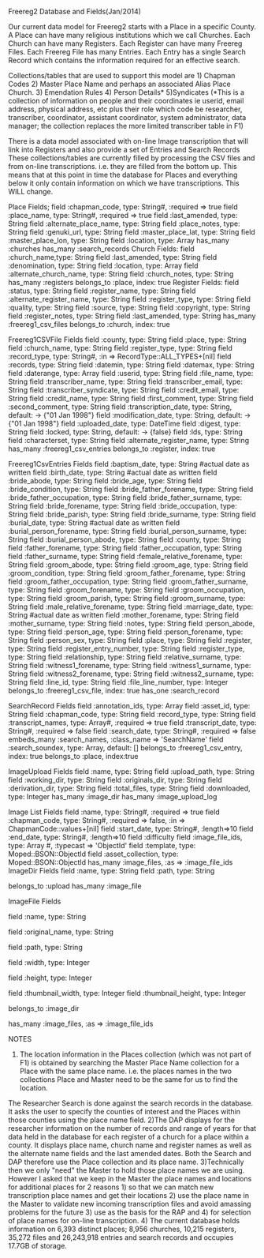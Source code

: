 Freereg2 Database and Fields(Jan/2014)

Our current data model for Freereg2 starts with a Place in a specific County. A Place can have many religious institutions which we call Churches. Each Church can have many Registers.  Each Register can have many Freereg Files.  Each Freereg File has many Entries. Each Entry has a single Search Record which contains the information required for an effective search. 

Collections/tables that are used to support this model are 1) Chapman Codes 2) Master Place Name and perhaps an associated Alias Place Church. 3) Emendation Rules 4) Person Details* 5)Syndicates 
(*This is a collection of information on people and their coordinates ie userid, email address, physical address, etc plus their role which code be researcher, transcriber, coordinator, assistant coordinator, system administrator, data manager; the collection replaces the more limited transcriber table in F1)

There is a data model associated with on-line Image transcription that will link into Registers and also provide a set of Entries and Search Records
These collections/tables are currently filled by processing the CSV files and from on-line transcriptions. i.e. they are filled from the bottom up. This means that at this point in time the database for Places and everything below it only contain information on which we have transcriptions. This WILL change.

Place Fields;
field :chapman_code, type: String#, :required => true
field :place_name, type: String#, :required => true
field :last_amended, type: String
field :alternate_place_name, type: String
field :place_notes, type: String
field :genuki_url, type: String
field :master_place_lat, type: String
field :master_place_lon, type: String
field :location, type: Array
has_many :churches
has_many :search_records
Church Fields:
field :church_name,type: String
field :last_amended, type: String
field :denomination, type: String
field :location, type: Array
field :alternate_church_name, type: String
field :church_notes, type: String
has_many :registers
belongs_to :place, index: true
Register Fields:
field :status, type: String
field :register_name, type: String
field :alternate_register_name, type: String
field :register_type, type: String
field :quality, type: String
field :source, type: String
field :copyright, type: String
field :register_notes, type: String
field :last_amended, type: String
has_many :freereg1_csv_files
belongs_to :church, index: true

Freereg1CSVFile Fields
field :county, type: String
  field :place, type: String
  field :church_name, type: String
  field :register_type, type: String
  field :record_type, type: String#, :in => RecordType::ALL_TYPES+[nil]
  field :records, type: String
  field :datemin, type: String
  field :datemax, type: String
  field :daterange, type: Array
  field :userid, type: String
  field :file_name, type: String
  field :transcriber_name, type: String
  field :transcriber_email, type: String
  field :transcriber_syndicate, type: String
  field :credit_email, type: String
  field :credit_name, type: String
  field :first_comment, type: String
  field :second_comment, type: String
  field :transcription_date, type: String, default: -> {"01 Jan 1998"}
  field :modification_date, type: String, default: -> {"01 Jan 1998"}
  field :uploaded_date, type: DateTime
  field :digest, type: String
  field :locked, type: String, default: -> {false}
  field :lds, type: String
  field :characterset, type: String
  field :alternate_register_name, type: String
has_many :freereg1_csv_entries
belongs_to :register, index: true

Freereg1CsvEntries Fields
field :baptism_date, type: String #actual date as written
  field :birth_date, type: String #actual date as written
  field :bride_abode, type: String
  field :bride_age, type: String
  field :bride_condition, type: String
  field :bride_father_forename, type: String
  field :bride_father_occupation, type: String
  field :bride_father_surname, type: String
  field :bride_forename, type: String
  field :bride_occupation, type: String
  field :bride_parish, type: String
  field :bride_surname, type: String
  field :burial_date, type: String #actual date as written
  field :burial_person_forename, type: String
  field :burial_person_surname, type: String
  field :burial_person_abode, type: String
  field :county, type: String
  field :father_forename, type: String
  field :father_occupation, type: String
  field :father_surname, type: String
  field :female_relative_forename, type: String
  field :groom_abode, type: String
  field :groom_age, type: String
  field :groom_condition, type: String
  field :groom_father_forename, type: String
  field :groom_father_occupation, type: String
  field :groom_father_surname, type: String
  field :groom_forename, type: String
  field :groom_occupation, type: String
  field :groom_parish, type: String
  field :groom_surname, type: String
  field :male_relative_forename, type: String
  field :marriage_date, type: String #actual date as written
  field :mother_forename, type: String
  field :mother_surname, type: String
  field :notes, type: String
  field :person_abode, type: String
  field :person_age, type: String
  field :person_forename, type: String
  field :person_sex, type: String
  field :place, type: String
  field :register, type: String
  field :register_entry_number, type: String
  field :register_type, type: String
  field :relationship, type: String
  field :relative_surname, type: String
  field :witness1_forename, type: String
  field :witness1_surname, type: String
  field :witness2_forename, type: String
  field :witness2_surname, type: String
  field :line_id, type: String
  field :file_line_number, type: Integer
belongs_to :freereg1_csv_file, index: true
 has_one :search_record

SearchRecord Fields
 field :annotation_ids, type: Array 
 field :asset_id, type: String
  field :chapman_code, type: String
  field :record_type, type: String
  field :transcript_names, type: Array#, :required => true
  field :transcript_date, type: String#, :required => false
 field :search_date, type: String#, :required => false
embeds_many :search_names, :class_name => 'SearchName'
 field :search_soundex, type: Array, default: []
belongs_to :freereg1_csv_entry, index: true
belongs_to :place, index:true

ImageUpload Fields
field :name, type: String
  field :upload_path, type: String
    field :working_dir, type: String
  field :originals_dir, type: String
  field :derivation_dir, type: String
  field :total_files, type: String
  field :downloaded, type: Integer
has_many :image_dir
  has_many :image_upload_log
  
Image List Fields
field :name, type: String#, :required => true
  field :chapman_code, type: String#, :required => false, :in => ChapmanCode::values+[nil]
  field :start_date, type: String#, :length=>10
  field :end_date, type: String#, :length=>10
  field :difficulty
  field :image_file_ids, type: Array #, :typecast => 'ObjectId'
  field :template, type: Moped::BSON::ObjectId
  field :asset_collection, type: Moped::BSON::ObjectId
has_many :image_files, :as => :image_file_ids
ImageDir Fields
field :name, type: String
field :path, type: String

belongs_to :upload
has_many :image_file

ImageFile Fields

  field :name, type: String
  
  field :original_name, type: String

  field :path, type: String
  
  field :width, type: Integer
 
 field :height, type: Integer

  field :thumbnail_width, type: Integer
  field :thumbnail_height, type: Integer

belongs_to :image_dir

has_many :image_files, :as => :image_file_ids

NOTES

1) The location information in the Places collection (which was not part of F1) is obtained by searching the Master Place Name collection for a Place with the same place name. i.e. the places names in the two collections Place and Master need to be the same for us to find the location. 

The Researcher Search is done against the search records in the database. It asks the user to specify the counties of interest and the Places within those counties using the place name field.
2)The DAP displays for the researcher information on the number of records and range of years for that data held in the database for each register of a church for a place within a county. It displays place name, church name and register names as well as the alternate name fields and the last amended dates.
Both the Search and DAP therefore use the Place collection and its place name. 
3)Technically then we only "need" the Master to hold those place names we are using. However I asked that we keep in the Master the place names and locations for additional places for 2 reasons 1) so that we can match new transcription place names and get their locations 2) use the place name in the Master to validate new incoming transcription files and avoid amassing problems for the future 3) use as the basis for the RAP and 4) for selection of place names for on-line transcription.
4) The current database holds information on 6,393 distinct places; 8,956 churches, 10,215 registers, 35,272 files and 26,243,918 entries and search records and occupies 17.7GB of storage.
